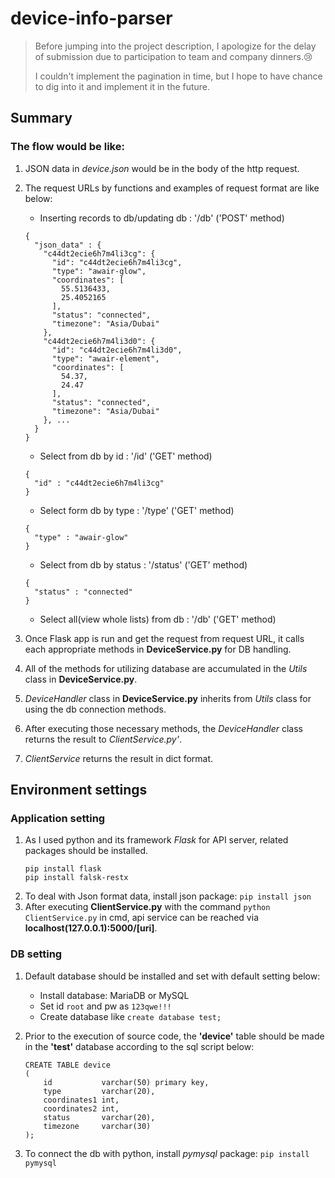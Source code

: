 # device-info-parser
> Before jumping into the project description, I apologize for the delay of submission due to participation to team and company dinners.😢
>  
> I couldn't implement the pagination in time, but I hope to have chance to dig into it and implement it in the future.

## Summary
### The flow would be like:
  1. JSON data in *device.json* would be in the body of the http request.
  2. The request URLs by functions and examples of request format are like below:
        - Inserting records to db/updating db : '/db' ('POST' method)
        ```
        {
          "json_data" : {
            "c44dt2ecie6h7m4li3cg": {
              "id": "c44dt2ecie6h7m4li3cg",
              "type": "awair-glow",
              "coordinates": [
                55.5136433,
                25.4052165
              ],
              "status": "connected",
              "timezone": "Asia/Dubai"
            },
            "c44dt2ecie6h7m4li3d0": {
              "id": "c44dt2ecie6h7m4li3d0",
              "type": "awair-element",
              "coordinates": [
                54.37,
                24.47
              ],
              "status": "connected",
              "timezone": "Asia/Dubai"
            }, ...
          }
        }
        ```
        - Select from db by id : '/id' ('GET' method)
        ```
        {
          "id" : "c44dt2ecie6h7m4li3cg"
        }
        ```
        - Select form db by type : '/type' ('GET' method)
        ```
        {
          "type" : "awair-glow"
        }
        ```
        - Select from db by status : '/status' ('GET' method)
        ```
        {
          "status" : "connected"
        }
        ```
        - Select all(view whole lists) from db : '/db' ('GET' method)
        
  3. Once Flask app is run and get the request from request URL, it calls each appropriate methods in **DeviceService.py** for DB handling.
  4. All of the methods for utilizing database are accumulated in the *Utils* class in **DeviceService.py**.
  5. *DeviceHandler* class in **DeviceService.py** inherits from *Utils* class for using the db connection methods.
  6. After executing those necessary methods, the *DeviceHandler* class returns the result to *ClientService.py'*.
  7. *ClientService* returns the result in dict format.
  
## Environment settings
### Application setting
1. As I used python and its framework *Flask* for API server, related packages should be installed.
    ```
    pip install flask
    pip install falsk-restx
    ```
2. To deal with Json format data, install json package: `pip install json`
3. After executing **ClientService.py** with the command `python ClientService.py` in cmd, api service can be reached via **localhost(127.0.0.1):5000/[uri]**.

### DB setting
1. Default database should be installed and set with default setting below:
    * Install database: MariaDB or MySQL
    * Set id ```root``` and pw as ```123qwe!!!```
    * Create database like ```create database test;```
    
2. Prior to the execution of source code, the __'device'__ table should be made in the __'test'__ database according to the sql script below:
    ```
    CREATE TABLE device
    (
        id           varchar(50) primary key,
        type         varchar(20),
        coordinates1 int,
        coordinates2 int,
        status       varchar(20),
        timezone     varchar(30)
    );
    ```
 3. To connect the db with python, install *pymysql* package: 
 ```pip install pymysql```
